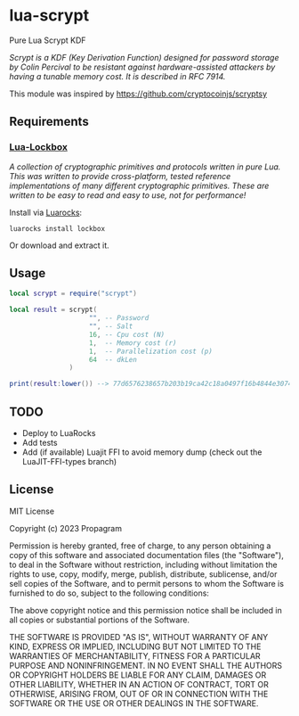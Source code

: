 # lua-scrypt
Pure Lua Scrypt KDF

*Scrypt is a KDF (Key Derivation Function) designed for password storage by Colin Percival to be resistant against hardware-assisted attackers by having a tunable memory cost. It is described in RFC 7914.*

This module was inspired by https://github.com/cryptocoinjs/scryptsy

## Requirements

### [Lua-Lockbox](https://github.com/somesocks/lua-lockbox)
*A collection of cryptographic primitives and protocols written in pure Lua. This was written to provide cross-platform, tested reference implementations of many different cryptographic primitives. These are written to be easy to read and easy to use, not for performance!*

Install via [Luarocks](https://luarocks.org):
```
luarocks install lockbox
```
Or download and extract it.

## Usage

```lua
local scrypt = require("scrypt")

local result = scrypt(
                    "", -- Password
                    "", -- Salt
                    16, -- Cpu cost (N)
                    1,  -- Memory cost (r)
                    1,  -- Parallelization cost (p)
                    64  -- dkLen
               )

print(result:lower()) --> 77d6576238657b203b19ca42c18a0497f16b4844e3074ae8dfdffa3fede21442fcd0069ded0948f8326a753a0fc81f17e8d3e0fb2e0d3628cf35e20c38d18906
```

## TODO

 - Deploy to LuaRocks
 - Add tests
 - Add (if available) Luajit FFI to avoid memory dump (check out the LuaJIT-FFI-types branch)

## License

MIT License

Copyright (c) 2023 Propagram

Permission is hereby granted, free of charge, to any person obtaining a copy
of this software and associated documentation files (the "Software"), to deal
in the Software without restriction, including without limitation the rights
to use, copy, modify, merge, publish, distribute, sublicense, and/or sell
copies of the Software, and to permit persons to whom the Software is
furnished to do so, subject to the following conditions:

The above copyright notice and this permission notice shall be included in all
copies or substantial portions of the Software.

THE SOFTWARE IS PROVIDED "AS IS", WITHOUT WARRANTY OF ANY KIND, EXPRESS OR
IMPLIED, INCLUDING BUT NOT LIMITED TO THE WARRANTIES OF MERCHANTABILITY,
FITNESS FOR A PARTICULAR PURPOSE AND NONINFRINGEMENT. IN NO EVENT SHALL THE
AUTHORS OR COPYRIGHT HOLDERS BE LIABLE FOR ANY CLAIM, DAMAGES OR OTHER
LIABILITY, WHETHER IN AN ACTION OF CONTRACT, TORT OR OTHERWISE, ARISING FROM,
OUT OF OR IN CONNECTION WITH THE SOFTWARE OR THE USE OR OTHER DEALINGS IN THE
SOFTWARE.
